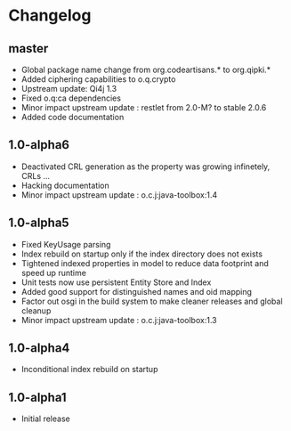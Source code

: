 # Changelog

## master

* Global package name change from org.codeartisans.* to org.qipki.*
* Added ciphering capabilities to o.q.crypto
* Upstream update: Qi4j 1.3
* Fixed o.q:ca dependencies
* Minor impact upstream update : restlet from 2.0-M? to stable 2.0.6
* Added code documentation

## 1.0-alpha6

* Deactivated CRL generation as the property was growing infinetely, CRLs ...
* Hacking documentation
* Minor impact upstream update : o.c.j:java-toolbox:1.4

## 1.0-alpha5

* Fixed KeyUsage parsing
* Index rebuild on startup only if the index directory does not exists
* Tightened indexed properties in model to reduce data footprint and speed up runtime
* Unit tests now use persistent Entity Store and Index
* Added good support for distinguished names and oid mapping
* Factor out osgi in the build system to make cleaner releases and global cleanup
* Minor impact upstream update : o.c.j:java-toolbox:1.3

## 1.0-alpha4

* Inconditional index rebuild on startup

## 1.0-alpha1

* Initial release

